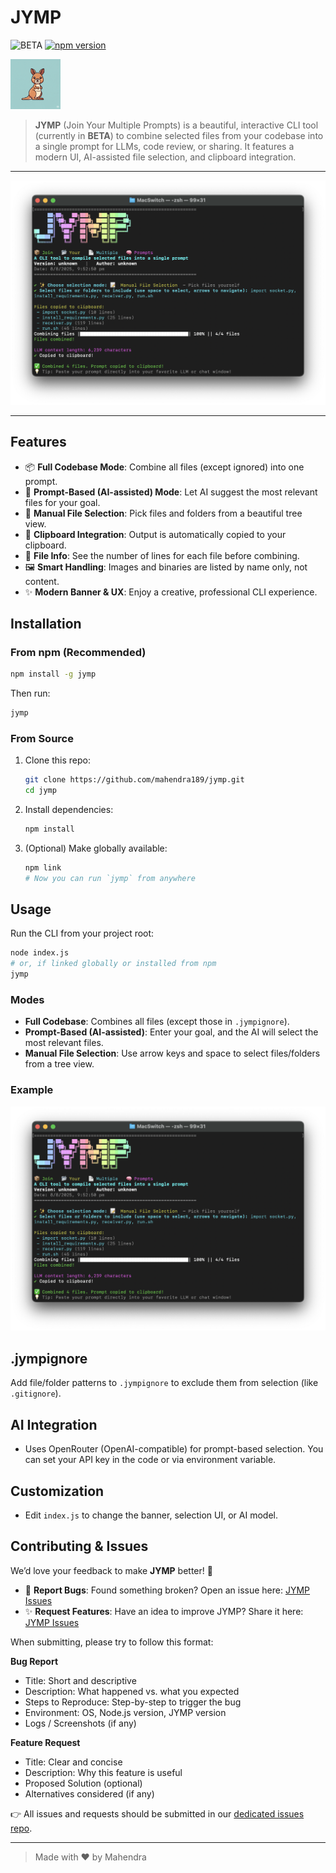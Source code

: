 # JYMP

![BETA](https://img.shields.io/badge/status-BETA-yellow?style=flat-square)
[![npm version](https://img.shields.io/npm/v/jymp?color=blue)](https://www.npmjs.com/package/jymp)

<img src="https://raw.githubusercontent.com/mahendra189/jymp/refs/heads/main/assets/logo.png" alt="JYMP Logo" width="80" height="80" />

> **JYMP** (Join Your Multiple Prompts) is a beautiful, interactive CLI tool (currently in **BETA**) to combine selected files from your codebase into a single prompt for LLMs, code review, or sharing. It features a modern UI, AI-assisted file selection, and clipboard integration.

---

![Screenshot](https://raw.githubusercontent.com/mahendra189/jymp/refs/heads/main/assets/screenshot1.png)

---

## Features

- 📦 **Full Codebase Mode**: Combine all files (except ignored) into one prompt.
- 🤖 **Prompt-Based (AI-assisted) Mode**: Let AI suggest the most relevant files for your goal.
- 📝 **Manual File Selection**: Pick files and folders from a beautiful tree view.
- 🧠 **Clipboard Integration**: Output is automatically copied to your clipboard.
- 📄 **File Info**: See the number of lines for each file before combining.
- 🖼️ **Smart Handling**: Images and binaries are listed by name only, not content.
- ✨ **Modern Banner & UX**: Enjoy a creative, professional CLI experience.

## Installation

### From npm (Recommended)

```sh
npm install -g jymp
````

Then run:

```sh
jymp
```

### From Source

1. Clone this repo:

   ```sh
   git clone https://github.com/mahendra189/jymp.git
   cd jymp
   ```
2. Install dependencies:

   ```sh
   npm install
   ```
3. (Optional) Make globally available:

   ```sh
   npm link
   # Now you can run `jymp` from anywhere
   ```

## Usage

Run the CLI from your project root:

```sh
node index.js
# or, if linked globally or installed from npm
jymp
```

### Modes

* **Full Codebase**: Combines all files (except those in `.jympignore`).
* **Prompt-Based (AI-assisted)**: Enter your goal, and the AI will select the most relevant files.
* **Manual File Selection**: Use arrow keys and space to select files/folders from a tree view.

### Example

![JYMP Screenshot](assets/screenshot1.png)

## .jympignore

Add file/folder patterns to `.jympignore` to exclude them from selection (like `.gitignore`).

## AI Integration

* Uses OpenRouter (OpenAI-compatible) for prompt-based selection. You can set your API key in the code or via environment variable.

## Customization

* Edit `index.js` to change the banner, selection UI, or AI model.

## Contributing & Issues

We’d love your feedback to make **JYMP** better! 🚀

* 🐞 **Report Bugs**: Found something broken? Open an issue here: [JYMP Issues](https://github.com/mahendra189/jymp-issues/issues)
* ✨ **Request Features**: Have an idea to improve JYMP? Share it here: [JYMP Issues](https://github.com/mahendra189/jymp-issues/issues)

When submitting, please try to follow this format:

**Bug Report**

* Title: Short and descriptive
* Description: What happened vs. what you expected
* Steps to Reproduce: Step-by-step to trigger the bug
* Environment: OS, Node.js version, JYMP version
* Logs / Screenshots (if any)

**Feature Request**

* Title: Clear and concise
* Description: Why this feature is useful
* Proposed Solution (optional)
* Alternatives considered (if any)

👉 All issues and requests should be submitted in our [dedicated issues repo](https://github.com/mahendra189/jymp-issues).

---

> Made with ❤️ by Mahendra
